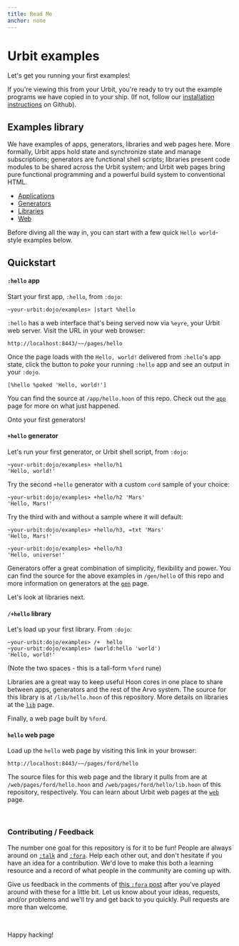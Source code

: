 ```yaml
---
title: Read Me
anchor: none
---
```


# Urbit examples

Let's get you running your first examples!

If you're viewing this from your Urbit, you're ready to try out the example programs we have copied in to your ship.  (If not, follow our [installation instructions](https://github.com/urbit/examples) on Github).

## Examples library

We have examples of apps, generators, libraries and web pages here. More formally, Urbit apps hold state and synchronize state and manage subscriptions; generators are functional shell scripts; libraries present code modules to be shared across the Urbit system; and Urbit web pages bring pure functional programming and a powerful build system to conventional HTML.

* [Applications](/~~/examples/app)
* [Generators](/~~/examples/gen)
* [Libraries](/~~/examples/lib)
* [Web](/~~/examples/web)

Before diving all the way in, you can start with a few quick `Hello world`-style examples below.

## Quickstart

#### `:hello` app

Start your first app, `:hello`, from `:dojo`:

    ~your-urbit:dojo/examples> |start %hello

`:hello` has a web interface that's being served now via `%eyre`, your Urbit web server. Visit the URL in your web browser:

    http://localhost:8443/~~/pages/hello

Once the page loads with the `Hello, world!` delivered from `:hello`'s app state, click the button to *poke* your running `:hello` app and see an output in your `:dojo`.

    [%hello %poked 'Hello, world!']

You can find the source at `/app/hello.hoon` of this repo. Check out the [`app`](/~~/examples/app) page for more on what just happened.

Onto your first generators!

#### `+hello` generator

Let's run your first generator, or Urbit shell script, from `:dojo`:

    ~your-urbit:dojo/examples> +hello/h1
    'Hello, world!'

Try the second `+hello` generator with a custom `cord` sample of your choice:

    ~your-urbit:dojo/examples> +hello/h2 'Mars'
    'Hello, Mars!'

Try the third with and without a sample where it will default:

    ~your-urbit:dojo/examples> +hello/h3, =txt 'Mars'
    'Hello, Mars!'

    ~your-urbit:dojo/examples> +hello/h3
    'Hello, universe!'

Generators offer a great combination of simplicity, flexibility and power. You can find the source for the above examples in `/gen/hello` of this repo and more information on generators at the [`gen`](/~~/examples/gen) page.

Let's look at libraries next.

#### `/+hello` library

Let's load up your first library. From `:dojo`:

    ~your-urbit:dojo/examples> /+  hello
    ~your-urbit:dojo/examples> (world:hello 'world')
    'Hello, world!'

(Note the two spaces - this is a tall-form `%ford` rune)

Libraries are a great way to keep useful Hoon cores in one place to share between apps, generators and the rest of the Arvo system. The source for this library is at `/lib/hello.hoon` of this repository. More details on libraries at the [`lib`](/~~/examples/lib) page.

Finally, a web page built by `%ford`.

#### `hello` web page

Load up the `hello` web page by visiting this link in your browser:

    http://localhost:8443/~~/pages/ford/hello

The source files for this web page and the library it pulls from are at `/web/pages/ford/hello.hoon` and `/web/pages/ford/hello/lib.hoon` of this repository, respectively. You can learn about Urbit web pages at the [`web`](/~~/examples/web) page.

<br />

### Contributing / Feedback

The number one goal for this repository is for it to be fun!  People are always around on [`:talk`](https://urbit.org/docs/using/setup#-messaging-talk) and [`:fora`](https://urbit.org/~~/fora). Help each other out, and don't hesitate if you have an idea for a contribution. We'd love to make this both a learning resource and a record of what people in the community are coming up with.

Give us feedback in the comments of [this `:fora` post](https://urbit.org/~~/fora/posts/~2017.8.3..20.53.26..c361~/) after you've played around with these for a little bit. Let us know about your ideas, requests, and/or problems and we'll try and get back to you quickly. Pull requests are more than welcome.

<br />

Happy hacking!
